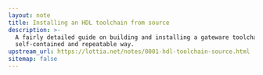 ```yaml
---
layout: note
title: Installing an HDL toolchain from source
description: >-
  A fairly detailed guide on building and installing a gateware toolchain in a
  self-contained and repeatable way.
upstream_url: https://lottia.net/notes/0001-hdl-toolchain-source.html
sitemap: false
---
```

